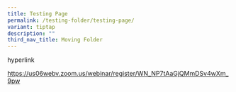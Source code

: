 ```yaml
---
title: Testing Page
permalink: /testing-folder/testing-page/
variant: tiptap
description: ""
third_nav_title: Moving Folder
---
```

<p>hyperlink</p>
<p><a href="<a href=&quot;https://www.google.com&quot; target=&quot;_blank&quot;>Click here</a>" rel="noopener noreferrer nofollow" target="_blank">https://us06webv.zoom.us/webinar/register/WN_NP7tAaGjQMmDSv4wXm_9pw</a>
</p>